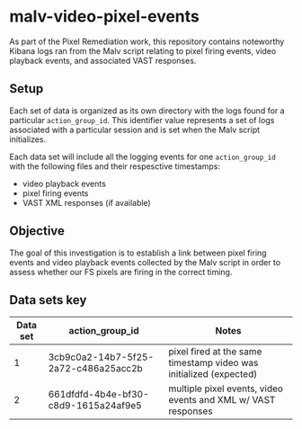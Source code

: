 # malv-video-pixel-events

As part of the Pixel Remediation work, this repository contains noteworthy Kibana logs ran from the Malv script relating to pixel firing events, video playback events, and associated VAST responses. 


## Setup
Each set of data is organized as its own directory with the logs found for a particular `action_group_id`. This identifier value represents a set of logs associated with a particular session and is set when the Malv script initializes.

Each data set will include all the logging events for one `action_group_id` with the following files and their respesctive timestamps:
- video playback events
- pixel firing events
- VAST XML responses (if available)

## Objective
The goal of this investigation is to establish a link between pixel firing events and video playback events collected by the Malv script in order to assess whether our FS pixels are firing in the correct timing.

## Data sets key
|Data set| action_group_id | Notes |
|---|---|---|
| 1 | 3cb9c0a2-14b7-5f25-2a72-c486a25acc2b | pixel fired at the same timestamp video was initialized (expected) |
| 2 | 661dfdfd-4b4e-bf30-c8d9-1615a24af9e5 | multiple pixel events, video events and XML w/ VAST responses |

